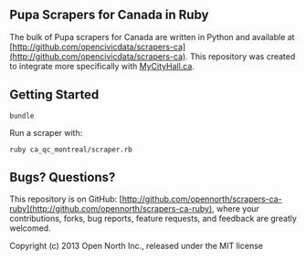 ## Pupa Scrapers for Canada in Ruby

The bulk of Pupa scrapers for Canada are written in Python and available at [http://github.com/opencivicdata/scrapers-ca](http://github.com/opencivicdata/scrapers-ca). This repository was created to integrate more specifically with [MyCityHall.ca](http://mycityhall.ca/).

## Getting Started

    bundle

Run a scraper with:

    ruby ca_qc_montreal/scraper.rb

## Bugs? Questions?

This repository is on GitHub: [http://github.com/opennorth/scrapers-ca-ruby](http://github.com/opennorth/scrapers-ca-ruby), where your contributions, forks, bug reports, feature requests, and feedback are greatly welcomed.

Copyright (c) 2013 Open North Inc., released under the MIT license
